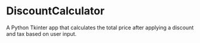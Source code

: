 # DiscountCalculator
A Python Tkinter app that calculates the total price after applying a discount and tax based on user input.
